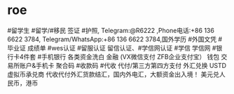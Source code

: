 # roe
#留学生 #留学/#移民 签证 #护照, Telegram:@R6222 ,Phone电话:+86 136 6622 3784, Telegram/WhatsApp:+86 136 6622 3784,国外学历 #外国文凭 #毕业证 成绩单 #wes认证  #留服认证 留信认证、#学信网认证 #学信 学信网  #银行卡4件套 #手机银行 各类资金洗白 金融 (VX微信支付 ZFB企业支付宝） 钱包 交易所账户&amp;手机卡  聚合码 #收款码 #代收 代付/第三方第四方支付  外汇兑换  USTD虚拟币承兑商  代收代付外汇货款结汇，国内外电汇，大额资金出入境！  美元兑人民币，港币
